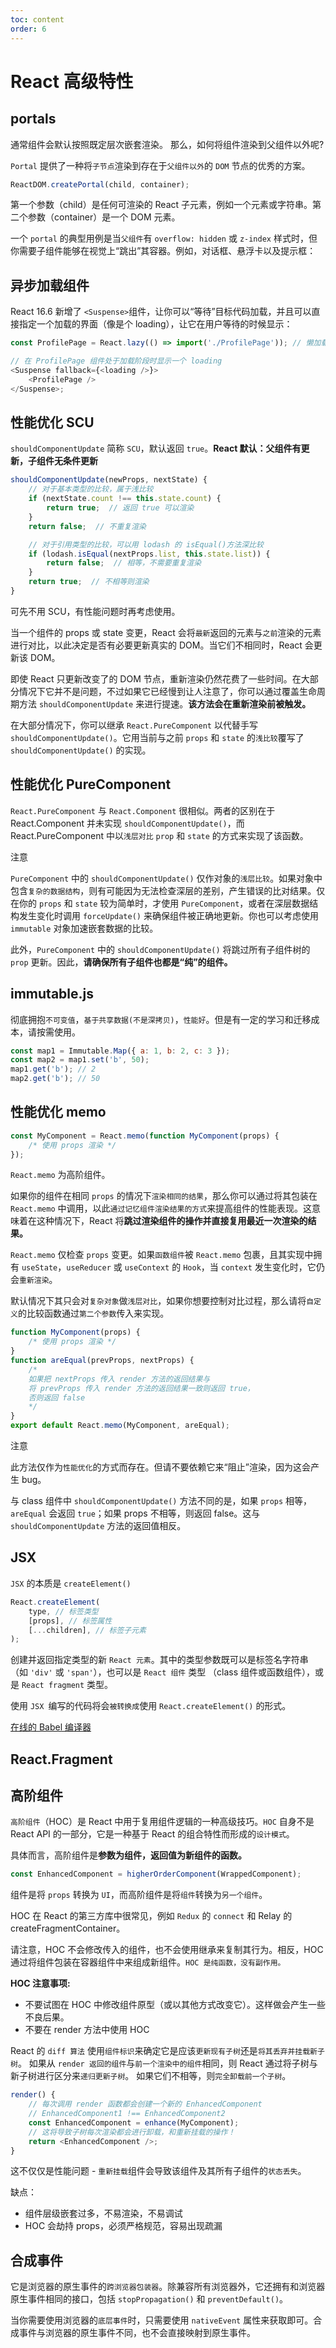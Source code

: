 ```yaml
---
toc: content
order: 6
---
```


# React 高级特性

## portals

通常组件会默认按照既定层次嵌套渲染。 那么，如何将组件渲染到父组件以外呢?

`Portal` 提供了一种将`子节点`渲染到存在于`父组件以外`的 `DOM` 节点的优秀的方案。

```js
ReactDOM.createPortal(child, container);
```

第一个参数（child）是任何可渲染的 React 子元素，例如一个元素或字符串。第二个参数（container）是一个 DOM 元素。

一个 `portal` 的典型用例是当`父组件`有 `overflow: hidden` 或 `z-index` 样式时，但你需要子组件能够在视觉上“跳出”其容器。例如，对话框、悬浮卡以及提示框：

## 异步加载组件

React 16.6 新增了 `<Suspense>`组件，让你可以“等待”目标代码加载，并且可以直接指定一个加载的界面（像是个 loading），让它在用户等待的时候显示：

```js
const ProfilePage = React.lazy(() => import('./ProfilePage')); // 懒加载

// 在 ProfilePage 组件处于加载阶段时显示一个 loading
<Suspense fallback={<loading />}>
    <ProfilePage />
</Suspense>;
```

## 性能优化 SCU

`shouldComponentUpdate` 简称 `SCU`，默认返回 `true`。**React 默认：父组件有更新，子组件无条件更新**

```js
shouldComponentUpdate(newProps, nextState) {
    // 对于基本类型的比较，属于浅比较
    if (nextState.count !== this.state.count) {
        return true;  // 返回 true 可以渲染
    }
    return false;  // 不重复渲染

    // 对于引用类型的比较，可以用 lodash 的 isEqual()方法深比较
    if (lodash.isEqual(nextProps.list, this.state.list)) {
        return false;  // 相等，不需要重复渲染
    }
    return true;  // 不相等则渲染
}
```

可先不用 SCU，有性能问题时再考虑使用。

当一个组件的 props 或 state 变更，React 会将`最新`返回的元素与`之前`渲染的元素进行对比，以此决定是否有必要更新真实的 DOM。当它们不相同时，React 会更新该 DOM。

即使 React 只更新改变了的 DOM 节点，重新渲染仍然花费了一些时间。在大部分情况下它并不是问题，不过如果它已经慢到让人注意了，你可以通过覆盖生命周期方法 `shouldComponentUpdate` 来进行提速。**该方法会在重新渲染前被触发。**

在大部分情况下，你可以继承 `React.PureComponent` 以代替手写 `shouldComponentUpdate()`。它用当前与之前 `props` 和 `state` 的`浅比较`覆写了 `shouldComponentUpdate()` 的实现。

## 性能优化 PureComponent

`React.PureComponent` 与 `React.Component` 很相似。两者的区别在于 React.Component 并未实现 `shouldComponentUpdate()`，而 React.PureComponent 中以`浅层对比` `prop` 和 `state` 的方式来实现了该函数。

<Alert type="warning">
注意

`PureComponent` 中的 `shouldComponentUpdate()` 仅作对象的`浅层比较`。如果对象中包含`复杂的数据结构`，则有可能因为无法检查深层的差别，产生错误的比对结果。仅在你的 `props` 和 `state` 较为简单时，才使用 `PureComponent`，或者在深层数据结构发生变化时调用 `forceUpdate()` 来确保组件被正确地更新。你也可以考虑使用 `immutable` 对象加速嵌套数据的比较。

此外，`PureComponent` 中的 `shouldComponentUpdate()` 将跳过所有子组件树的 `prop` 更新。因此，**请确保所有子组件也都是“纯”的组件。**

</Alert>

## immutable.js

彻底拥抱`不可变值`，`基于共享数据(不是深拷贝)`，`性能好`。但是有一定的学习和迁移成本，请按需使用。

```js
const map1 = Immutable.Map({ a: 1, b: 2, c: 3 });
const map2 = map1.set('b', 50);
map1.get('b'); // 2
map2.get('b'); // 50
```

## 性能优化 memo

```js
const MyComponent = React.memo(function MyComponent(props) {
    /* 使用 props 渲染 */
});
```

`React.memo` 为高阶组件。

如果你的组件在相同 `props` 的情况下`渲染相同的结果`，那么你可以通过将其包装在 `React.memo` 中调用，以此`通过记忆组件渲染结果的方式`来提高组件的性能表现。这意味着在这种情况下，React 将**跳过渲染组件的操作并直接复用最近一次渲染的结果。**

`React.memo` 仅检查 `props` 变更。如果`函数组件`被 `React.memo` 包裹，且其实现中拥有 `useState`，`useReducer` 或 `useContext` 的 `Hook`，当 `context` 发生变化时，它仍会`重新渲染`。

默认情况下其只会对`复杂对象`做`浅层对比`，如果你想要控制对比过程，那么请将`自定义`的比较函数通过`第二个参数`传入来实现。

```js
function MyComponent(props) {
    /* 使用 props 渲染 */
}
function areEqual(prevProps, nextProps) {
    /*
    如果把 nextProps 传入 render 方法的返回结果与
    将 prevProps 传入 render 方法的返回结果一致则返回 true，
    否则返回 false
    */
}
export default React.memo(MyComponent, areEqual);
```

<Alert type="warning">
注意

此方法仅作为`性能优化`的方式而存在。但请不要依赖它来“阻止”渲染，因为这会产生 bug。

与 class 组件中 `shouldComponentUpdate()` 方法不同的是，如果 `props` 相等，`areEqual` 会返回 `true`；如果 props 不相等，则返回 false。这与 `shouldComponentUpdate` 方法的返回值相反。

</Alert>

## JSX

`JSX` 的本质是 `createElement()`

```js
React.createElement(
    type, // 标签类型
    [props], // 标签属性
    [...children], // 标签子元素
);
```

创建并返回指定类型的新 `React 元素`。其中的类型参数既可以是标签名字符串（如 `'div'` 或 `'span'`），也可以是 `React 组件` 类型 （class 组件或函数组件），或是 `React fragment` 类型。

使用 `JSX `编写的代码将会`被转换成`使用 `React.createElement()` 的形式。

[在线的 Babel 编译器](https://www.babeljs.cn/repl#?browsers=defaults%2C%20not%20ie%2011%2C%20not%20ie_mob%2011&build=&builtIns=false&spec=false&loose=false&code_lz=GYVwdgxgLglg9mABAdQKYBsJwLaoBQAOATnAQM4CUiA3gFCKJGpQhFIA8AFgIwB8AEhnRwANDWKkyAOjABDXAF92Aeh68A3LQW1a7ACYwAbohh6AvACIARnAAeF3vUTs0mHKkRzclgF7AIFogIAMLoMBAA1mbUCPyyYHroqArKjioGho5AA&debug=false&forceAllTransforms=false&shippedProposals=false&circleciRepo=&evaluate=false&fileSize=false&timeTravel=false&sourceType=module&lineWrap=true&presets=env%2Creact%2Cstage-2&prettier=true&targets=&version=7.13.17&externalPlugins=)

## React.Fragment

## 高阶组件

`高阶组件`（HOC）是 React 中用于复用组件逻辑的一种高级技巧。`HOC` 自身不是 React API 的一部分，它是一种基于 React 的组合特性而形成的`设计模式`。

具体而言，高阶组件是**参数为组件，返回值为新组件的函数。**

```js
const EnhancedComponent = higherOrderComponent(WrappedComponent);
```

组件是将 `props` 转换为 `UI`，而高阶组件是将`组件`转换为`另一个组件`。

HOC 在 React 的第三方库中很常见，例如 `Redux` 的 `connect` 和 Relay 的 createFragmentContainer。

请注意，HOC 不会修改传入的组件，也不会使用继承来复制其行为。相反，HOC 通过将组件包装在容器组件中来组成新组件。`HOC 是纯函数，没有副作用。`

**HOC 注意事项:**

-   不要试图在 HOC 中修改组件原型（或以其他方式改变它）。这样做会产生一些不良后果。
-   不要在 render 方法中使用 HOC

React 的 `diff 算法` 使用`组件标识`来确定它是应该`更新现有子树`还是`将其丢弃并挂载新子树`。 如果从 `render 返回的组件`与`前一个渲染中的组件`相同，则 React 通过将子树与新子树进行区分来`递归更新子树`。 如果它们不相等，则`完全卸载前一个子树`。

```js
render() {
    // 每次调用 render 函数都会创建一个新的 EnhancedComponent
    // EnhancedComponent1 !== EnhancedComponent2
    const EnhancedComponent = enhance(MyComponent);
    // 这将导致子树每次渲染都会进行卸载，和重新挂载的操作！
    return <EnhancedComponent />;
}
```

这不仅仅是性能问题 - `重新挂载`组件会导致该组件及其所有子组件的`状态丢失`。

缺点：

-   组件层级嵌套过多，不易渲染，不易调试
-   HOC 会劫持 props，必须严格规范，容易出现疏漏

## 合成事件

它是浏览器的原生事件的`跨浏览器包装器`。除兼容所有浏览器外，它还拥有和浏览器原生事件相同的接口，包括 `stopPropagation()` 和 `preventDefault()`。

当你需要使用浏览器的`底层事件`时，只需要使用 `nativeEvent` 属性来获取即可。合成事件与浏览器的原生事件不同，也不会直接映射到原生事件。

